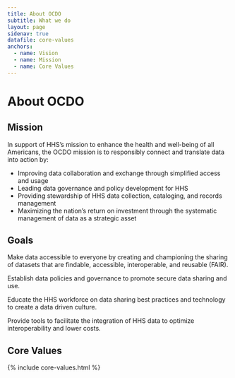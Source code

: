 ```yaml
---
title: About OCDO
subtitle: What we do
layout: page
sidenav: true
datafile: core-values
anchors:
  - name: Vision
  - name: Mission
  - name: Core Values
---
```


# About OCDO

## Mission
In support of HHS’s mission to enhance the health and well-being of all Americans, the OCDO mission is to responsibly connect and translate data into action by:
- Improving data collaboration and exchange through simplified access and usage 
- Leading data governance and policy development for HHS
- Providing stewardship of HHS data collection, cataloging, and records management
- Maximizing the nation’s return on investment through the systematic management of data as a strategic asset 

## Goals
<p class="goals">Make data accessible to everyone by creating and championing the sharing of datasets that are findable, accessible, interoperable, and reusable (FAIR).</p>
<p class="goals">Establish data policies and governance to promote secure data sharing and use.</p>
<p class="goals">Educate the HHS workforce on data sharing best practices and technology to create a data driven culture.</p>
<p class="goals">Provide tools to facilitate the integration of HHS data to optimize interoperability and lower costs.</p>

## Core Values

{% include core-values.html %}
